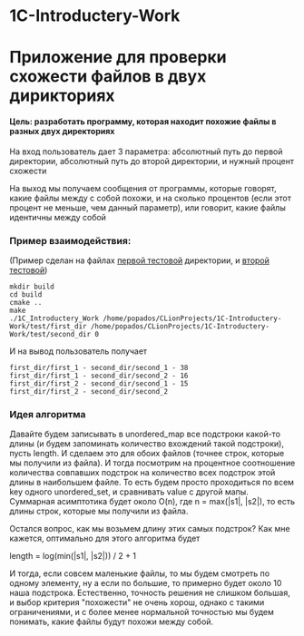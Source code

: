 # 1C-Introductery-Work

<h1> Приложение для проверки схожести файлов в двух дирикториях</h1>

<h4>Цель: разработать программу, которая находит похожие файлы в разных двух директориях </h4>

На вход пользователь дает 3 параметра: абсолютный путь до первой директории, абсолютный путь до второй директории, и нужный процент схожести

На выход мы получаем сообщения от программы, которые говорят, какие файлы между с собой похожи, и на сколько процентов (если этот процент не меньше, чем данный параметр), или говорит, какие файлы идентичны между собой

<h3> Пример взаимодействия:</h3>

(Пример сделан на файлах [первой тестовой](https://github.com/Popadosych/1C-Introductery-Work/tree/main/test/first_dir) директории, и [второй тестовой](https://github.com/Popadosych/1C-Introductery-Work/tree/main/test/second_dir))
```
mkdir build
cd build
cmake ..
make
./1C_Introductery_Work /home/popados/CLionProjects/1C-Introductery-Work/test/first_dir /home/popados/CLionProjects/1C-Introductery-Work/test/second_dir 0
```

И на вывод пользователь получает
```
first_dir/first_1 - second_dir/second_1 - 38
first_dir/first_1 - second_dir/second_2 - 16
first_dir/first_2 - second_dir/second_1 - 15
first_dir/first_2 - second_dir/second_2
```

<h3>Идея алгоритма</h3>

Давайте будем записывать в unordered_map все подстроки какой-то длины (и будем запоминать количество вхождений такой подстроки), пусть length. И сделаем это для обоих файлов (точнее строк, которые мы получили из файла). И тогда посмотрим на процентное соотношение количества совпавших подстрок на количество всех подстрок этой длины в наибольшем файле. То есть будем просто проходиться по всем key одного unordered_set, и сравнивать value с другой мапы. Суммарная асимптотика будет около O(n), где n = max(|s1|, |s2|), то есть длины строк, которые мы получили из файла.

Остался вопрос, как мы возьмем длину этих самых подстрок? Как мне кажется, оптимально для этого алгоритма будет

length = log(min(|s1|, |s2|)) / 2 + 1

И тогда, если совсем маленькие файлы, то мы будем смотреть по одному элементу, ну а если по большие, то примерно будет около 10 наша подстрока. Естественно, точность решения не слишком большая, и выбор критерия "похожести" не очень хорош, однако с такими ограничениями, и с более менее нормальной точностью мы будем понимать, какие файлы будут похожи между собой.